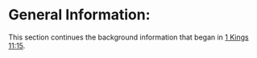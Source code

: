 # General Information:

This section continues the background information that began in [1 Kings 11:15](../11/15.md).